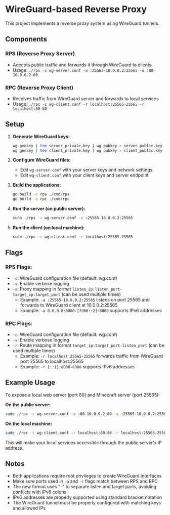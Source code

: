 # WireGuard-based Reverse Proxy

This project implements a reverse proxy system using WireGuard tunnels.

## Components

### RPS (Reverse Proxy Server)
- Accepts public traffic and forwards it through WireGuard to clients
- Usage: `./rps -c wg-server.conf -a :25565-10.0.0.2:25565 -a :80-10.0.0.2:80`

### RPC (Reverse Proxy Client)  
- Receives traffic from WireGuard server and forwards to local services
- Usage: `./rpc -c wg-client.conf -r localhost:25565-25565 -r localhost:80-80`

## Setup

1. **Generate WireGuard keys:**
   ```bash
   wg genkey | tee server_private.key | wg pubkey > server_public.key
   wg genkey | tee client_private.key | wg pubkey > client_public.key
   ```

2. **Configure WireGuard files:**
   - Edit `wg-server.conf` with your server keys and network settings
   - Edit `wg-client.conf` with your client keys and server endpoint

3. **Build the applications:**
   ```bash
   go build -o rps ./cmd/rps
   go build -o rpc ./cmd/rpc
   ```

4. **Run the server (on public server):**
   ```bash
   sudo ./rps -c wg-server.conf -a :25565-10.0.0.2:25565
   ```

5. **Run the client (on local machine):**
   ```bash
   sudo ./rpc -c wg-client.conf -r localhost:25565-25565
   ```

## Flags

### RPS Flags:
- `-c`: WireGuard configuration file (default: wg.conf)
- `-v`: Enable verbose logging
- `-a`: Proxy mapping in format `listen_ip:listen_port-target_ip:target_port` (can be used multiple times)
  - Example: `-a :25565-10.0.0.2:25565` listens on port 25565 and forwards to WireGuard client at 10.0.0.2:25565
  - Example: `-a 0.0.0.0:8080-[fd00::2]:8080` supports IPv6 addresses

### RPC Flags:
- `-c`: WireGuard configuration file (default: wg.conf)
- `-v`: Enable verbose logging
- `-r`: Route mapping in format `target_ip:target_port-listen_port` (can be used multiple times)
  - Example: `-r localhost:25565-25565` forwards traffic from WireGuard port 25565 to localhost:25565
  - Example: `-r [::1]:8080-8080` supports IPv6 addresses

## Example Usage

To expose a local web server (port 80) and Minecraft server (port 25565):

**On the public server:**
```bash
sudo ./rps -c wg-server.conf -a :80-10.0.0.2:80 -a :25565-10.0.0.2:25565
```

**On the local machine:**
```bash
sudo ./rpc -c wg-client.conf -r localhost:80-80 -r localhost:25565-25565
```

This will make your local services accessible through the public server's IP address.

## Notes

- Both applications require root privileges to create WireGuard interfaces
- Make sure ports used in `-a` and `-r` flags match between RPS and RPC
- The new format uses "-" to separate listen and target parts, avoiding conflicts with IPv6 colons
- IPv6 addresses are properly supported using standard bracket notation
- The WireGuard tunnel must be properly configured with matching keys and allowed IPs
